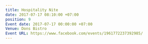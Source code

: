 ```yaml
---
title: Hospitality Nite
date: 2017-07-17 08:10:00 +07:00
position: 9
Event date: 2017-07-17 00:00:00 +07:00
Venue: Dons Bistro
Event URL: https://www.facebook.com/events/1961772237392985/
---
```


